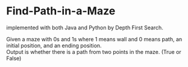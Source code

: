 # Find-Path-in-a-Maze
implemented with both Java and Python by Depth First Search.  

Given a maze with 0s and 1s where 1 means wall and 0 means path, an initial position, and an ending position.  
Output is whether there is a path from two points in the maze. (True or False) 
